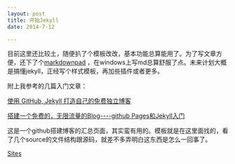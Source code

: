 ```yaml
---
layout: post
title: 开始Jekyll
date: 2014-7-12

---
```

目前这里还比较土，随便扒了个模板改改，基本功能总算能用了。为了写文章方便，还下了个[markdownpad](http://markdownpad.com/) ，在windows上写md总算舒服了点。未来计划大概是搞懂jekyll，正经写个样式模板，再加些插件或者更多。

附上我参考的几篇入门文章：

[使用 GitHub, Jekyll 打造自己的免费独立博客](http://blog.csdn.net/on_1y/article/details/19259435)

[搭建一个免费的，无限流量的Blog----github Pages和Jekyll入门](http://www.ruanyifeng.com/blog/2012/08/blogging_with_jekyll.html)

这是一个github搭建博客的汇总页面，其实蛮有用的。模板就是在这里面找的，看了几个source的文件结构跟源码，就差不多弄明白这东西是怎么一回事了。

[Sites](https://github.com/jekyll/jekyll/wiki/sites)